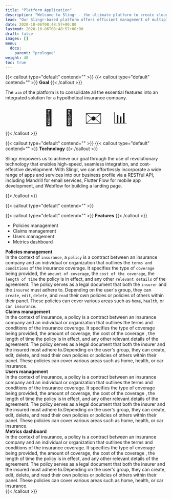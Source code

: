 ```yaml
---
title: "Platform Application"
description: "Welcome to Slingr - the ultimate platform to create cloud apps that integrate with other SaaS solutions seamlessly! If you're wondering what Slingr is, then look no further. "
lead: "Our Slingr-based platform offers efficient management of multiple funcionalities"
date: 2020-10-06T08:48:57+00:00
lastmod: 2020-10-06T08:48:57+00:00
draft: false
images: []
menu:
  docs:
    parent: "prologue"
weight: 40
toc: true
---
```



<style>
.centerimage {
  padding-top: 1em;
  display: flex;
  justify-content: center;
  padding-bottom: 2em;

}
</style>

<style>
  .emoji-grid {
    display: flex;
    flex-wrap: wrap;
    justify-content: center;
    align-items: center;
  }

<style>
  .emoji-grid {
    display: flex;
    flex-wrap: wrap;
    justify-content: center;
    align-items: center;
  }
  
  .emoji-grid span {
    font-size: 3rem;
    line-height: 3rem;
    padding: 1rem; /* increased padding to space emojis apart */
    display: flex;
    justify-content: center;
    align-items: center;
  }
</style>


{{< callout type="default" contend="" >}}
{{< callout type="default" contend="" >}}
<b>Goal</b>
{{< /callout >}}


The <code>aim</code> of the platform is to consolidate all the essential features into an integrated solution for a hypothetical insurance company.
<br>

<div class="emoji-grid">
  <span>📃</span>
  <span>📢</span>
  <span>✉️</span>
  <span>📊</span>
</div>
{{< /callout >}}


{{< callout type="default" contend="" >}}
{{< callout type="default" contend="" >}}
<b>Technology</b>
{{< /callout >}}

Slingr empowers us to achieve our goal through the use of revolutionary technology that enables high-speed, seamless integration, and cost-effective development. With Slingr, we can effortlessly incorporate a wide range of apps and services into our business profile via a RESTful API, including Mandrill for email services, Flutter Flow for mobile app development, and Webflow for building a landing page.

{{< /callout >}}


{{< callout type="default" contend="" >}}

{{< callout type="default" contend="" >}}
<b>Features</b>
{{< /callout >}}
<ul class="list-group">
 
<li class="list-group-item" >
Policies management
</li>
<li class="list-group-item" >
Claims management
</li>
<li class="list-group-item" >
Users management 
</li>
<li class="list-group-item" >
Metrics dashboard
</li>
</ul>
<div class="summary2">
<b>Policies management</b><br>
In the context of <code>insurance</code>, a <code>policy</code> is a contract between an insurance company and an individual or organization that outlines the <code>terms and conditions</code> of the insurance coverage. It specifies the type of <code>coverage</code> being provided, the <code>amount of coverage</code>, the <code>cost of the coverage</code>, the <code>length of time</code> the policy is in effect, and any other <code>relevant details</code> of the agreement. The policy serves as a legal document that both the <code>insurer</code> and the <code>insured</code> must adhere to. Depending on the user's group, they can <code>create</code>, <code>edit</code>, <code>delete</code>, and <code>read</code> their own policies or policies of others within their panel. These policies can cover various areas such as <code>home</code>, <code>health</code>, or <code>car insurance</code>.



</div>
<div class="summary2">
<b>Claims management</b><br>
In the context of insurance, a policy is a contract between an insurance company and an individual or organization that outlines the terms and conditions of the insurance coverage. It specifies the type of coverage being provided, the amount of coverage, the cost of the coverage , the length of time the policy is in effect, and any other relevant details of the agreement. The policy serves as a legal document that both the insurer and the insured must adhere to.Depending on the user's group, they can create, edit, delete, and read their own policies or policies of others within their panel. These policies can cover various areas such as home, health, or car insurance.

</div>
<div class="summary2">
<b>Users management </b><br>
In the context of insurance, a policy is a contract between an insurance company and an individual or organization that outlines the terms and conditions of the insurance coverage. It specifies the type of coverage being provided, the amount of coverage, the cost of the coverage , the length of time the policy is in effect, and any other relevant details of the agreement. The policy serves as a legal document that both the insurer and the insured must adhere to.Depending on the user's group, they can create, edit, delete, and read their own policies or policies of others within their panel. These policies can cover various areas such as home, health, or car insurance.

</div>
<div class="summary2">
<b>Metrics dashboard</b><br>
In the context of insurance, a policy is a contract between an insurance company and an individual or organization that outlines the terms and conditions of the insurance coverage. It specifies the type of coverage being provided, the amount of coverage, the cost of the coverage , the length of time the policy is in effect, and any other relevant details of the agreement. The policy serves as a legal document that both the insurer and the insured must adhere to.Depending on the user's group, they can create, edit, delete, and read their own policies or policies of others within their panel. These policies can cover various areas such as home, health, or car insurance.

</div>
{{< /callout >}}
